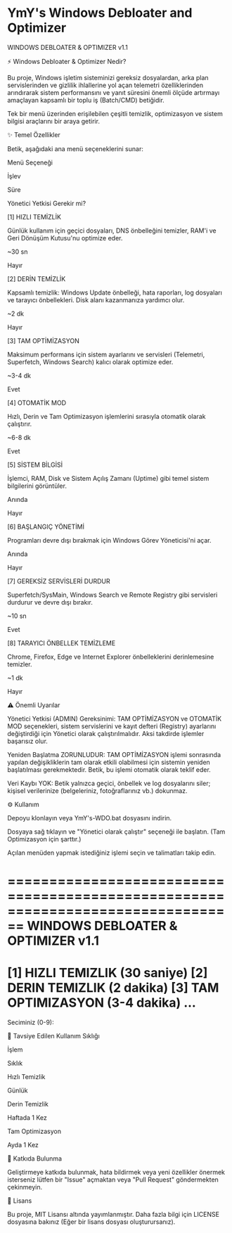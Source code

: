 # YmY's Windows Debloater and Optimizer

WINDOWS DEBLOATER & OPTIMIZER v1.1

⚡ Windows Debloater & Optimizer Nedir?

Bu proje, Windows işletim sisteminizi gereksiz dosyalardan, arka plan servislerinden ve gizlilik ihlallerine yol açan telemetri özelliklerinden arındırarak sistem performansını ve yanıt süresini önemli ölçüde artırmayı amaçlayan kapsamlı bir toplu iş (Batch/CMD) betiğidir.

Tek bir menü üzerinden erişilebilen çeşitli temizlik, optimizasyon ve sistem bilgisi araçlarını bir araya getirir.

✨ Temel Özellikler

Betik, aşağıdaki ana menü seçeneklerini sunar:

Menü Seçeneği

İşlev

Süre

Yönetici Yetkisi Gerekir mi?

[1] HIZLI TEMİZLİK

Günlük kullanım için geçici dosyaları, DNS önbelleğini temizler, RAM'i ve Geri Dönüşüm Kutusu'nu optimize eder.

~30 sn

Hayır

[2] DERİN TEMİZLİK

Kapsamlı temizlik: Windows Update önbelleği, hata raporları, log dosyaları ve tarayıcı önbellekleri. Disk alanı kazanmanıza yardımcı olur.

~2 dk

Hayır

[3] TAM OPTİMİZASYON

Maksimum performans için sistem ayarlarını ve servisleri (Telemetri, Superfetch, Windows Search) kalıcı olarak optimize eder.

~3-4 dk

Evet

[4] OTOMATİK MOD

Hızlı, Derin ve Tam Optimizasyon işlemlerini sırasıyla otomatik olarak çalıştırır.

~6-8 dk

Evet

[5] SİSTEM BİLGİSİ

İşlemci, RAM, Disk ve Sistem Açılış Zamanı (Uptime) gibi temel sistem bilgilerini görüntüler.

Anında

Hayır

[6] BAŞLANGIÇ YÖNETİMİ

Programları devre dışı bırakmak için Windows Görev Yöneticisi'ni açar.

Anında

Hayır

[7] GEREKSİZ SERVİSLERİ DURDUR

Superfetch/SysMain, Windows Search ve Remote Registry gibi servisleri durdurur ve devre dışı bırakır.

~10 sn

Evet

[8] TARAYICI ÖNBELLEK TEMİZLEME

Chrome, Firefox, Edge ve Internet Explorer önbelleklerini derinlemesine temizler.

~1 dk

Hayır

⚠️ Önemli Uyarılar

Yönetici Yetkisi (ADMIN) Gereksinimi: TAM OPTİMİZASYON ve OTOMATİK MOD seçenekleri, sistem servislerini ve kayıt defteri (Registry) ayarlarını değiştirdiği için Yönetici olarak çalıştırılmalıdır. Aksi takdirde işlemler başarısız olur.

Yeniden Başlatma ZORUNLUDUR: TAM OPTİMİZASYON işlemi sonrasında yapılan değişikliklerin tam olarak etkili olabilmesi için sistemin yeniden başlatılması gerekmektedir. Betik, bu işlemi otomatik olarak teklif eder.

Veri Kaybı YOK: Betik yalnızca geçici, önbellek ve log dosyalarını siler; kişisel verilerinize (belgeleriniz, fotoğraflarınız vb.) dokunmaz.

⚙️ Kullanım

Depoyu klonlayın veya YmY's-WDO.bat dosyasını indirin.

Dosyaya sağ tıklayın ve "Yönetici olarak çalıştır" seçeneği ile başlatın. (Tam Optimizasyon için şarttır.)

Açılan menüden yapmak istediğiniz işlemi seçin ve talimatları takip edin.

================================================================================
                  WINDOWS DEBLOATER & OPTIMIZER v1.1
================================================================================

  [1] HIZLI TEMIZLIK (30 saniye)
  [2] DERIN TEMIZLIK (2 dakika)
  [3] TAM OPTIMIZASYON (3-4 dakika)
  ...
================================================================================
Seciminiz (0-9):


📅 Tavsiye Edilen Kullanım Sıklığı

İşlem

Sıklık

Hızlı Temizlik

Günlük

Derin Temizlik

Haftada 1 Kez

Tam Optimizasyon

Ayda 1 Kez

🤝 Katkıda Bulunma

Geliştirmeye katkıda bulunmak, hata bildirmek veya yeni özellikler önermek isterseniz lütfen bir "Issue" açmaktan veya "Pull Request" göndermekten çekinmeyin.

📄 Lisans

Bu proje, MIT Lisansı altında yayımlanmıştır. Daha fazla bilgi için LICENSE dosyasına bakınız (Eğer bir lisans dosyası oluşturursanız).
